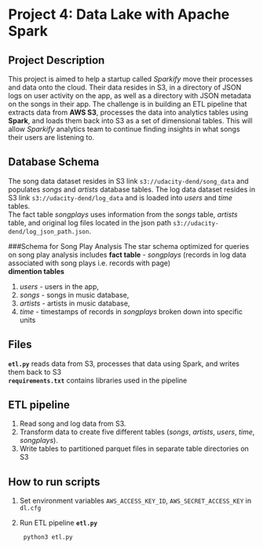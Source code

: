 # Project 4: Data Lake with Apache Spark

## Project Description
This project is aimed to help a startup called *Sparkify* move their processes and data onto the cloud. Their data resides in S3, in a directory of JSON logs on user activity on the app, as well as a directory with JSON metadata on the songs in their app.
The challenge is in building an ETL pipeline that extracts data from **AWS S3**, processes the data into analytics tables using **Spark**, and loads them back into S3 as a set of dimensional tables. This will allow *Sparkify* analytics team to continue finding insights in what songs their users are listening to.

## Database Schema
The song data dataset resides in S3 link `s3://udacity-dend/song_data` and populates *songs* and *artists* database tables.
The log data dataset resides in S3 link `s3://udacity-dend/log_data` and is loaded into *users* and *time* tables.<br>
The fact table *songplays* uses information from the *songs* table, *artists* table, and original log files located in the json path `s3://udacity-dend/log_json_path.json`.

###Schema for Song Play Analysis
The star schema optimized for queries on song play analysis includes 
**fact table** - *songplays* (records in log data associated with song plays i.e. records with page)<br>
**dimention tables**
   1. *users* - users in the app,
   2. *songs* - songs in music database,
   3. *artists* - artists in music database,
   4. *time* - timestamps of records in *songplays* broken down into specific units<br>

## Files

**`etl.py`** reads data from S3, processes that data using Spark, and writes them back to S3 <br>
**`requirements.txt`** contains libraries used in the pipeline

## ETL pipeline

1. Read song and log data from S3.
2. Transform data to create five different tables (*songs*, *artists*, *users*, *time*, *songplays*).
3. Write tables to partitioned parquet files in separate table directories on S3

## How to run scripts

1. Set environment variables `AWS_ACCESS_KEY_ID`, `AWS_SECRET_ACCESS_KEY` in `dl.cfg`
2. Run ETL pipeline **`etl.py`**

        python3 etl.py